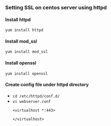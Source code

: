 ### Setting SSL on centos server using httpd

#### Install httpd
`yum install httpd`

#### Install mod_ssl
`yum install mod_ssl`

#### Install openssl
`yum install openssl`

#### Create config file under httpd directory
- `cd /etc/httpd/conf.d/`
- `vi webserver.conf`
     ```console
     <virtualhost *:443>
     
     </virtualhost>

     ```
       
       
